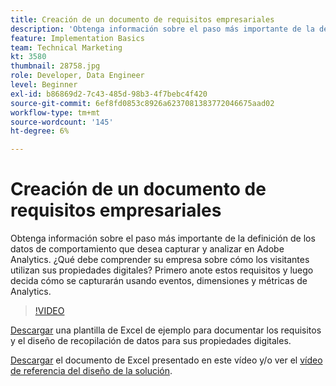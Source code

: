 ```yaml
---
title: Creación de un documento de requisitos empresariales
description: 'Obtenga información sobre el paso más importante de la definición de los datos de comportamiento que desea capturar y analizar en Adobe Analytics. ¿Qué debe comprender su empresa sobre cómo los visitantes utilizan sus propiedades digitales? Primero anote estos requisitos y luego decida cómo se capturarán usando eventos, dimensiones y métricas de Analytics. '
feature: Implementation Basics
team: Technical Marketing
kt: 3580
thumbnail: 28758.jpg
role: Developer, Data Engineer
level: Beginner
exl-id: b86869d2-7c43-485d-98b3-4f7bebc4f420
source-git-commit: 6ef8fd0853c8926a6237081383772046675aad02
workflow-type: tm+mt
source-wordcount: '145'
ht-degree: 6%

---
```


# Creación de un documento de requisitos empresariales

Obtenga información sobre el paso más importante de la definición de los datos de comportamiento que desea capturar y analizar en Adobe Analytics. ¿Qué debe comprender su empresa sobre cómo los visitantes utilizan sus propiedades digitales? Primero anote estos requisitos y luego decida cómo se capturarán usando eventos, dimensiones y métricas de Analytics.

>[!VIDEO](https://video.tv.adobe.com/v/28758/?quality=12)

[Descargar](assets/aa-implementation-playbook.xlsx) una plantilla de Excel de ejemplo para documentar los requisitos y el diseño de recopilación de datos para sus propiedades digitales.

[Descargar](assets/geometrixx-clothiers-brd-sdr.xlsx) el documento de Excel presentado en este vídeo y/o ver el [vídeo de referencia del diseño de la solución](creating-and-maintaining-an-sdr.md).
